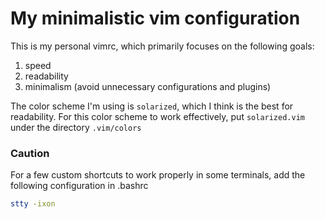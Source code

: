 # My minimalistic vim configuration

This is my personal vimrc, which primarily focuses on the following goals:

1. speed
2. readability
3. minimalism (avoid unnecessary configurations and plugins)

The color scheme I'm using is `solarized`, which I think is the best for readability. For this color scheme to work effectively, put `solarized.vim` under the directory `.vim/colors`

### Caution

For a few custom shortcuts to work properly in some terminals, add the following configuration in .bashrc

```bash
stty -ixon
```

